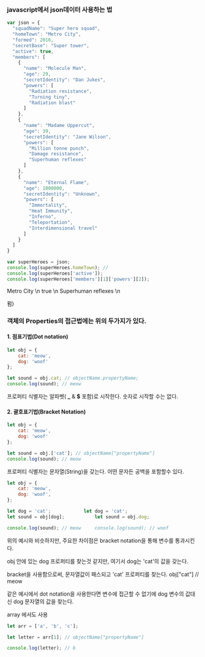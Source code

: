 ### javascript에서 json데이터 사용하는 법

```javascript
var json = {
  "squadName": "Super hero squad",
  "homeTown": "Metro City",
  "formed": 2016,
  "secretBase": "Super tower",
  "active": true,
  "members": [
    {
      "name": "Molecule Man",
      "age": 29,
      "secretIdentity": "Dan Jukes",
      "powers": [
        "Radiation resistance",
        "Turning tiny",
        "Radiation blast"
      ]
    },
    {
      "name": "Madame Uppercut",
      "age": 39,
      "secretIdentity": "Jane Wilson",
      "powers": [
        "Million tonne punch",
        "Damage resistance",
        "Superhuman reflexes"
      ]
    },
    {
      "name": "Eternal Flame",
      "age": 1000000,
      "secretIdentity": "Unknown",
      "powers": [
        "Immortality",
        "Heat Immunity",
        "Inferno",
        "Teleportation",
        "Interdimensional travel"
      ]
    }
  ]
}

var superHeroes = json;
console.log(superHeroes.homeTown); //
console.log(superHeroes['active']);
console.log(superHeroes['members'][1]['powers'][2]);
```

Metro City \n
true \n
Superhuman reflexes \n



펌)

### 객체의 Properties의 접근법에는 위의 두가지가 있다.



#### 1. 점표기법(Dot notation)

```javascript
let obj = {
	cat: 'meow',
	dog: 'woof'
};

let sound = obj.cat; // objectName.propertyName;
console.log(sound); // meow
```

프로퍼티 식별자는 알파벳( **_** & **$** 포함)로 시작한다. 숫자로 시작할 수는 없다.

 



#### 2. 괄호표기법(Bracket Notation)

```javascript
let obj = {
	cat: 'meow',
	dog: 'woof'
};

let sound = obj.['cat']; // objectName["propertyName"]
console.log(sound); // meow
```

프로퍼티 식별자는 문자열(String)을 갖는다. 어떤 문자든 공백을 포함할수 있다.



```javascript
let obj = {
	cat: 'meow',
	dog: 'woof',
};

let dog = 'cat';			let dog = 'cat';
let sound = obj[dog];			let sound = obj.dog;

console.log(sound); // meow		console.log(sound); // woof
```

위의 예시와 비슷하지만, 주요한 차이점은 bracket notation을 통해 변수를 통과시킨다. 

obj 안에 있는 dog 프로퍼티를 찾는것 같지만, 여기서 dog는 'cat'의 값을 갖는다. 

bracket을 사용함으로써, 문자열값이 패스되고 'cat' 프로퍼티를 찾는다. obj["cat"] // meow

같은 예시에서 dot notation을 사용한다면 변수에 접근할 수 없기에 dog 변수의 값대신 dog 문자열의 값을 찾는다.





array 에서도 사용

```javascript
let arr = ['a', 'b', 'c'];

let letter = arr[1]; // objectName["propertyName"]

console.log(letter); // b
```











